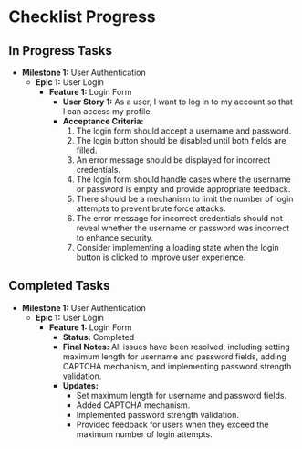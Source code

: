 # Checklist Progress

## In Progress Tasks
- **Milestone 1:** User Authentication
  - **Epic 1:** User Login
    - **Feature 1:** Login Form
      - **User Story 1:** As a user, I want to log in to my account so that I can access my profile.
      - **Acceptance Criteria:**
        1. The login form should accept a username and password.
        2. The login button should be disabled until both fields are filled.
        3. An error message should be displayed for incorrect credentials.
        4. The login form should handle cases where the username or password is empty and provide appropriate feedback.
        5. There should be a mechanism to limit the number of login attempts to prevent brute force attacks.
        6. The error message for incorrect credentials should not reveal whether the username or password was incorrect to enhance security.
        7. Consider implementing a loading state when the login button is clicked to improve user experience.

## Completed Tasks
- **Milestone 1:** User Authentication
  - **Epic 1:** User Login
    - **Feature 1:** Login Form
      - **Status:** Completed
      - **Final Notes:** All issues have been resolved, including setting maximum length for username and password fields, adding CAPTCHA mechanism, and implementing password strength validation.
      - **Updates:** 
        - Set maximum length for username and password fields.
        - Added CAPTCHA mechanism.
        - Implemented password strength validation.
        - Provided feedback for users when they exceed the maximum number of login attempts.
